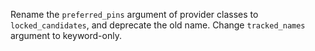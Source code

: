 Rename the `preferred_pins` argument of provider classes to `locked_candidates`, and deprecate the old name.
Change `tracked_names` argument to keyword-only.
